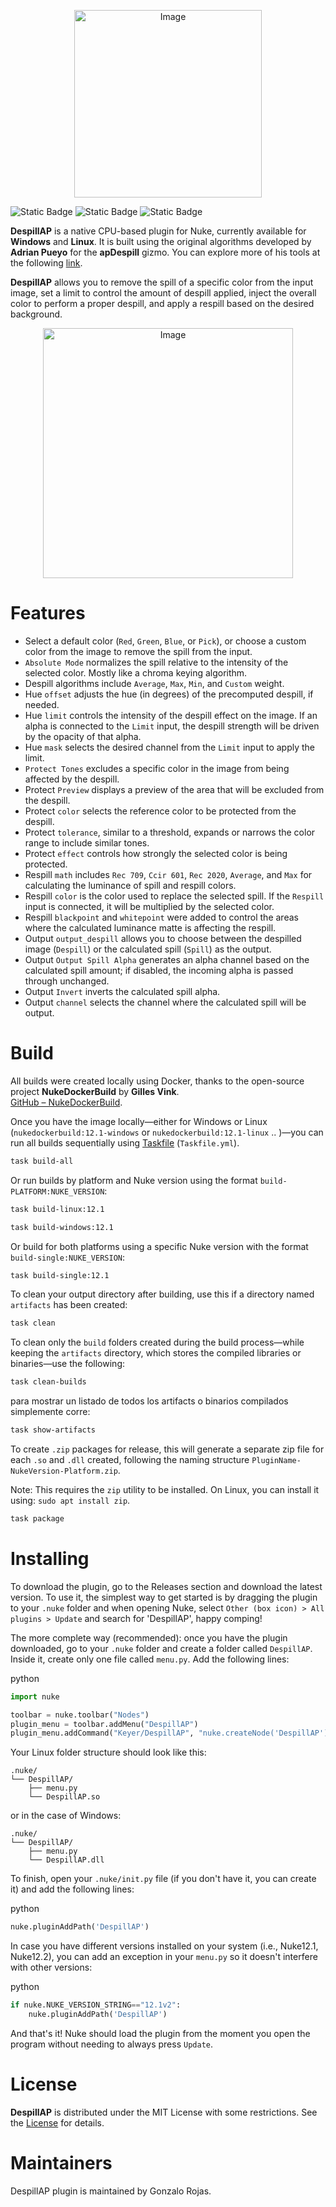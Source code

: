<p align="center">
  <img width="300" alt="Image" src="https://github.com/user-attachments/assets/f2e88d7f-33e2-4a6e-b3a1-d9c4f66cb476">
</p>

![Static Badge](https://img.shields.io/badge/Nuke-12.1%20%7C%2012.2%20%7C%2013.0%20%7C%2013.1%20%7C%2013.2%20%7C%2014.0%20%7C%2014.1%20%7C%2015.0%20-brightgreen?style=flat&logo=nuke&logoColor=white&label=nuke) ![Static Badge](https://img.shields.io/badge/supported-brightgreen?style=flat&logo=github&logoColor=white&label=windows) ![Static Badge](https://img.shields.io/badge/supported-brightgreen?style=flat&logo=github&logoColor=white&label=linux)

**DespillAP** is a native CPU-based plugin for Nuke, currently available for **Windows** and **Linux**. It is built using the original algorithms developed by **Adrian Pueyo** for the **apDespill** gizmo. You can explore more of his tools at the following [link](https://adrianpueyo.com/gizmos/).

**DespillAP** allows you to remove the spill of a specific color from the input image, set a limit to control the amount of despill applied, inject the overall color to perform a proper despill, and apply a respill based on the desired background.

<p align="center">
  <img width="400" alt="Image" src="https://github.com/user-attachments/assets/b811a4d2-921f-4007-8699-f988f7cbb513">
</p>

# Features

- Select a default color (`Red`, `Green`, `Blue`, or `Pick`), or choose a custom color from the image to remove the spill from the input.
- `Absolute Mode` normalizes the spill relative to the intensity of the selected color. Mostly like a chroma keying algorithm.
- Despill algorithms include `Average`, `Max`, `Min`, and `Custom` weight.
- Hue `offset` adjusts the hue (in degrees) of the precomputed despill, if needed.
- Hue `limit` controls the intensity of the despill effect on the image. If an alpha is connected to the `Limit` input, the despill strength will be driven by the opacity of that alpha.
- Hue `mask` selects the desired channel from the `Limit` input to apply the limit.
- `Protect Tones` excludes a specific color in the image from being affected by the despill.
- Protect `Preview` displays a preview of the area that will be excluded from the despill.
- Protect `color` selects the reference color to be protected from the despill.
- Protect `tolerance`, similar to a threshold, expands or narrows the color range to include similar tones.
- Protect `effect` controls how strongly the selected color is being protected.
- Respill `math` includes `Rec 709`, `Ccir 601`, `Rec 2020`, `Average`, and `Max` for calculating the luminance of spill and respill colors.
- Respill `color` is the color used to replace the selected spill. If the `Respill` input is connected, it will be multiplied by the selected color.
- Respill `blackpoint` and `whitepoint` were added to control the areas where the calculated luminance matte is affecting the respill.
- Output `output_despill` allows you to choose between the despilled image (`Despill`) or the calculated spill (`Spill`) as the output.
- Output `Output Spill Alpha` generates an alpha channel based on the calculated spill amount; if disabled, the incoming alpha is passed through unchanged.
- Output `Invert` inverts the calculated spill alpha.
- Output `channel` selects the channel where the calculated spill will be output.

# Build

All builds were created locally using Docker, thanks to the open-source project **NukeDockerBuild** by **Gilles Vink**.  
[GitHub – NukeDockerBuild](https://github.com/gillesvink/NukeDockerBuild).

Once you have the image locally—either for Windows or Linux (`nukedockerbuild:12.1-windows` or `nukedockerbuild:12.1-linux` .. )—you can run all builds sequentially using [Taskfile](https://taskfile.dev/) (`Taskfile.yml`).

```bash
task build-all
```

Or run builds by platform and Nuke version using the format `build-PLATFORM:NUKE_VERSION`:

```bash
task build-linux:12.1
```

```bash
task build-windows:12.1
```

Or build for both platforms using a specific Nuke version with the format `build-single:NUKE_VERSION`:

```bash
task build-single:12.1
```

To clean your output directory after building, use this if a directory named `artifacts` has been created:

```bash
task clean
```

To clean only the `build` folders created during the build process—while keeping the `artifacts` directory, which stores the compiled libraries or binaries—use the following:

```bash
task clean-builds
```

para mostrar un listado de todos los artifacts o binarios compilados simplemente corre:

```bash
task show-artifacts
```

To create `.zip` packages for release, this will generate a separate zip file for each `.so` and `.dll` created, following the naming structure `PluginName-NukeVersion-Platform.zip`.  

Note: This requires the `zip` utility to be installed. On Linux, you can install it using: `sudo apt install zip`.

```bash
task package
```

# Installing

To download the plugin, go to the Releases section and download the latest version. To use it, the simplest way to get started is by dragging the plugin to your `.nuke` folder and when opening Nuke, select `Other (box icon) > All plugins > Update` and search for 'DespillAP', happy comping!

The more complete way (recommended): once you have the plugin downloaded, go to your `.nuke` folder and create a folder called `DespillAP`. Inside it, create only one file called `menu.py`. Add the following lines:

python

```python
import nuke

toolbar = nuke.toolbar("Nodes")
plugin_menu = toolbar.addMenu("DespillAP")
plugin_menu.addCommand("Keyer/DespillAP", "nuke.createNode('DespillAP')")
```

Your Linux folder structure should look like this:

```
.nuke/
└── DespillAP/
    ├── menu.py
    └── DespillAP.so
```

or in the case of Windows:

```
.nuke/
└── DespillAP/
    ├── menu.py
    └── DespillAP.dll
```

To finish, open your `.nuke/init.py` file (if you don't have it, you can create it) and add the following lines:

python

```python
nuke.pluginAddPath('DespillAP')
```

In case you have different versions installed on your system (i.e., Nuke12.1, Nuke12.2), you can add an exception in your `menu.py` so it doesn't interfere with other versions:

python

```python
if nuke.NUKE_VERSION_STRING=="12.1v2":
    nuke.pluginAddPath('DespillAP')
```

And that's it! Nuke should load the plugin from the moment you open the program without needing to always press `Update`.

# License

**DespillAP** is distributed under the MIT License with some restrictions. See the [License](https://github.com/gonzalo476/DespillAP/blob/main/LICENSE.md) for details.

# Maintainers

DespillAP plugin is maintained by Gonzalo Rojas.